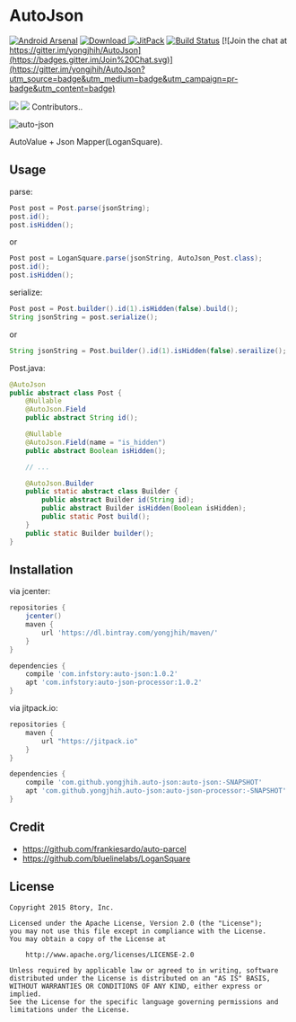 # AutoJson

[![Android Arsenal](https://img.shields.io/badge/Android%20Arsenal-AutoJson-brightgreen.svg?style=flat)](http://android-arsenal.com/details/1/2155)
[![Download](https://api.bintray.com/packages/yongjhih/maven/AutoJson/images/download.svg) ](https://bintray.com/yongjhih/maven/AutoJson/_latestVersion)
[![JitPack](https://img.shields.io/github/tag/yongjhih/AutoJson.svg?label=JitPack)](https://jitpack.io/#yongjhih/AutoJson)
[![Build Status](https://travis-ci.org/yongjhih/AutoJson.svg)](https://travis-ci.org/yongjhih/AutoJson)
[![Join the chat at https://gitter.im/yongjhih/AutoJson](https://badges.gitter.im/Join%20Chat.svg)](https://gitter.im/yongjhih/AutoJson?utm_source=badge&utm_medium=badge&utm_campaign=pr-badge&utm_content=badge)

[![](https://avatars0.githubusercontent.com/u/5761889?v=3&s=48)](https://github.com/Wendly)
[![](https://avatars3.githubusercontent.com/u/213736?v=3&s=48)](https://github.com/yongjhih)
Contributors..

![auto-json](art/auto-json.png)

AutoValue + Json Mapper(LoganSquare).

## Usage

parse:

```java
Post post = Post.parse(jsonString);
post.id();
post.isHidden();
```
or
```java
Post post = LoganSquare.parse(jsonString, AutoJson_Post.class);
post.id();
post.isHidden();
```

serialize:

```java
Post post = Post.builder().id(1).isHidden(false).build();
String jsonString = post.serialize();
```
or
```java
String jsonString = Post.builder().id(1).isHidden(false).serailize();
```

Post.java:

```java
@AutoJson
public abstract class Post {
    @Nullable
    @AutoJson.Field
    public abstract String id();

    @Nullable
    @AutoJson.Field(name = "is_hidden")
    public abstract Boolean isHidden();

    // ...

    @AutoJson.Builder
    public static abstract class Builder {
        public abstract Builder id(String id);
        public abstract Builder isHidden(Boolean isHidden);
        public static Post build();
    }
    public static Builder builder();
}
```

## Installation

via jcenter:

```gradle
repositories {
    jcenter()
    maven {
        url 'https://dl.bintray.com/yongjhih/maven/'
    }
}

dependencies {
    compile 'com.infstory:auto-json:1.0.2'
    apt 'com.infstory:auto-json-processor:1.0.2'
}
```

via jitpack.io:

```gradle
repositories {
    maven {
        url "https://jitpack.io"
    }
}

dependencies {
    compile 'com.github.yongjhih.auto-json:auto-json:-SNAPSHOT'
    apt 'com.github.yongjhih.auto-json:auto-json-processor:-SNAPSHOT'
}
```

## Credit

* https://github.com/frankiesardo/auto-parcel
* https://github.com/bluelinelabs/LoganSquare

## License

```
Copyright 2015 8tory, Inc.

Licensed under the Apache License, Version 2.0 (the "License");
you may not use this file except in compliance with the License.
You may obtain a copy of the License at

    http://www.apache.org/licenses/LICENSE-2.0

Unless required by applicable law or agreed to in writing, software
distributed under the License is distributed on an "AS IS" BASIS,
WITHOUT WARRANTIES OR CONDITIONS OF ANY KIND, either express or implied.
See the License for the specific language governing permissions and
limitations under the License.
```

